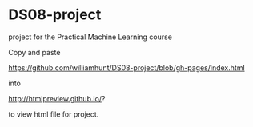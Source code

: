 # DS08-project
project for the Practical Machine Learning course

Copy and paste 

https://github.com/williamhunt/DS08-project/blob/gh-pages/index.html

into

http://htmlpreview.github.io/?

to view html file for project.
